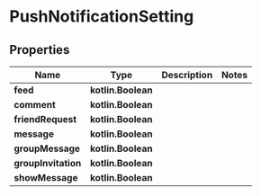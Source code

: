 
# PushNotificationSetting

## Properties
Name | Type | Description | Notes
------------ | ------------- | ------------- | -------------
**feed** | **kotlin.Boolean** |  | 
**comment** | **kotlin.Boolean** |  | 
**friendRequest** | **kotlin.Boolean** |  | 
**message** | **kotlin.Boolean** |  | 
**groupMessage** | **kotlin.Boolean** |  | 
**groupInvitation** | **kotlin.Boolean** |  | 
**showMessage** | **kotlin.Boolean** |  | 



